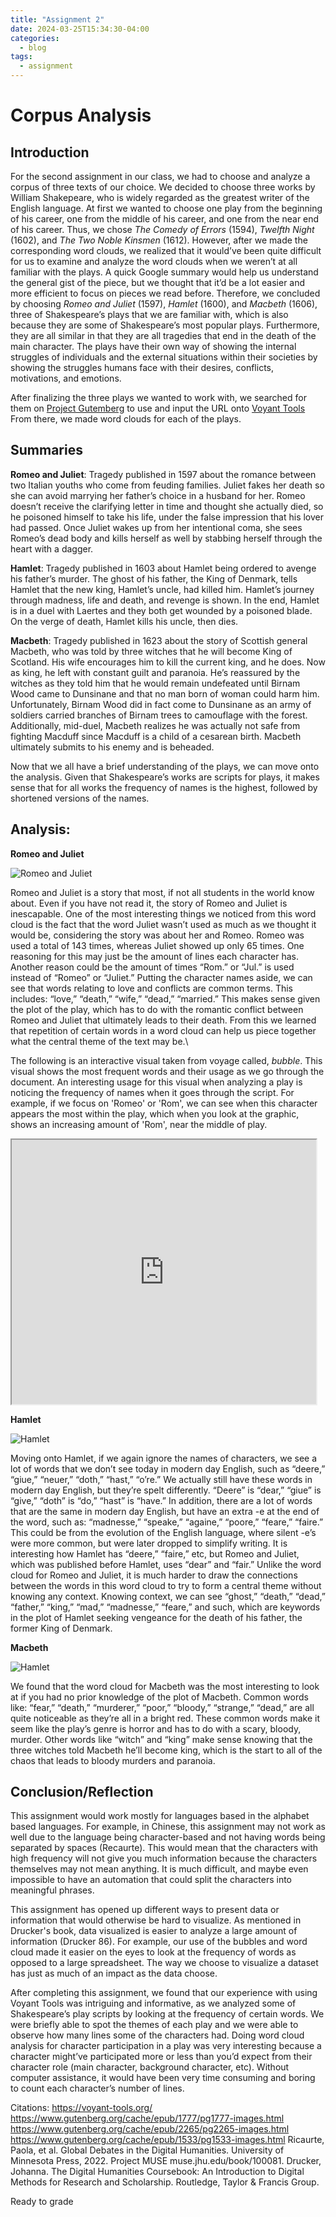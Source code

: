 ```yaml
---
title: "Assignment 2"
date: 2024-03-25T15:34:30-04:00
categories:
  - blog
tags:
  - assignment
---
```

# Corpus Analysis
## **Introduction**

For the second assignment in our class, we had to choose and analyze a corpus of three texts of our choice. We decided to choose three works by William Shakepeare, who is widely regarded as the greatest writer of the English language. At first we wanted to choose one play from the beginning of his career, one from the middle of his career, and one from the near end of his career. Thus, we chose *The Comedy of Errors* (1594), *Twelfth Night* (1602), and *The Two Noble Kinsmen* (1612). However, after we made the corresponding word clouds, we realized that it would’ve been quite difficult for us to examine and analyze the word clouds when we weren’t at all familiar with the plays. A quick Google summary would help us understand the general gist of the piece, but we thought that it’d be a lot easier and more efficient to focus on pieces we read before. Therefore, we concluded by choosing *Romeo and Juliet* (1597), *Hamlet* (1600), and *Macbeth* (1606), three of Shakespeare’s plays that we are familiar with, which is also because they are some of Shakespeare’s most popular plays. Furthermore, they are all similar in that they are all tragedies that end in the death of the main character. The plays have their own way of showing the internal struggles of individuals and the external situations within their societies by showing the struggles humans face with their desires, conflicts, motivations, and emotions.

After finalizing the three plays we wanted to work with, we searched for them on [Project Gutemberg](https://www.gutenberg.org/) to use and input the URL onto [Voyant Tools](https://voyant-tools.org/) From there, we made word clouds for each of the plays. 



## **Summaries**


**Romeo and Juliet**: Tragedy published in 1597 about the romance between two Italian youths who come from feuding families. Juliet fakes her death so she can avoid marrying her father’s choice in a husband for her. Romeo doesn’t receive the clarifying letter in time and thought she actually died, so he poisoned himself to take his life, under the false impression that his lover had passed. Once Juliet wakes up from her intentional coma, she sees Romeo’s dead body and kills herself as well by stabbing herself through the heart with a dagger.

**Hamlet**: Tragedy published in 1603 about Hamlet being ordered to avenge his father’s murder. The ghost of his father, the King of Denmark, tells Hamlet that the new king, Hamlet’s uncle, had killed him. Hamlet’s journey through madness, life and death, and revenge is shown. In the end, Hamlet is in a duel with Laertes and they both get wounded by a poisoned blade. On the verge of death, Hamlet kills his uncle, then dies. 

**Macbeth**: Tragedy published in 1623 about the story of Scottish general Macbeth, who was told by three witches that he will become King of Scotland. His wife encourages him to kill the current king, and he does. Now as king, he left with constant guilt and paranoia. He’s reassured by the witches as they told him that he would remain undefeated until Birnam Wood came to Dunsinane and that no man born of woman could harm him. Unfortunately, Birnam Wood did in fact come to Dunsinane as an army of soldiers carried branches of Birnam trees to camouflage with the forest. Additionally, mid-duel, Macbeth realizes he was actually not safe from fighting Macduff since Macduff is a child of a cesarean birth. Macbeth ultimately submits to his enemy and is beheaded.

Now that we all have a brief understanding of the plays, we can move onto the analysis. Given that Shakespeare’s works are scripts for plays, it makes sense that for all works the frequency of names is the highest, followed by shortened versions of the names. 


## **Analysis:**

**Romeo and Juliet**

![Romeo and Juliet](/assets/images/Romeo.png)

Romeo and Juliet is a story that most, if not all students in the world know about. Even if you have not read it, the story of Romeo and Juliet is inescapable. One of the most interesting things we noticed from this word cloud is the fact that the word Juliet wasn’t used as much as we thought it would be, considering the story was about her and Romeo. Romeo was used a total of 143 times, whereas Juliet showed up only 65 times. One reasoning for this may just be the amount of lines each character has. Another reason could be the amount of times “Rom.” or “Jul.” is used instead of “Romeo” or “Juliet.” Putting the character names aside, we can see that words relating to love and conflicts are common terms. This includes: “love,” “death,” “wife,” “dead,” “married.” This makes sense given the plot of the play, which has to do with the romantic conflict between Romeo and Juliet that ultimately leads to their death. From this we learned that repetition of certain words in a word cloud can help us piece together what the central theme of the text may be.\

The following is an interactive visual taken from voyage called, *bubble*. This visual shows the most frequent words and their usage as we go through the document. An interesting usage for this visual when analyzing a play is noticing the frequency of names when it goes through the script. For example, if we focus on 'Romeo' or 'Rom', we can see when this character appears the most within the play, which when you look at the graphic, shows an increasing amount of 'Rom', near the middle of play. 

<iframe style='width: 487px; height: 423px;' src='https://voyant-tools.org/tool/Bubbles/?stopList=keywords-baeb4ed00eb4fab89eb1a6fc0d518fbf&audio=true&speed=23&corpus=6a26624e0252e46ac02ecc34444d767d'></iframe>

**Hamlet**

![Hamlet](/assets/images/hamlet.png)

Moving onto Hamlet, if we again ignore the names of characters, we see a lot of words that we don’t see today in modern day English, such as “deere,” “giue,” “neuer,” “doth,” “hast,” “o’re.” We actually still have these words in modern day English, but they’re spelt differently. “Deere” is “dear,” “giue” is “give,” “doth” is “do,” “hast” is “have.” In addition, there are a lot of words that are the same in modern day English, but have an extra -e at the end of the word, such as: “madnesse,” “speake,” “againe,” “poore,” “feare,” “faire.” This could be from the evolution of the English language, where silent -e’s were more common, but were later dropped to simplify writing. It is interesting how Hamlet has “deere,” “faire,” etc, but Romeo and Juliet, which was published before Hamlet, uses “dear” and “fair.” Unlike the word cloud for Romeo and Juliet, it is much harder to draw the connections between the words in this word cloud to try to form a central theme without knowing any context. Knowing context, we can see “ghost,” “death,” “dead,” “father,” “king,” “mad,” “madnesse,” “feare,” and such, which are keywords in the plot of Hamlet seeking vengeance for the death of his father, the former King of Denmark.

**Macbeth** 

![Hamlet](/assets/images/macbeth.png)

We found that the word cloud for Macbeth was the most interesting to look at if you had no prior knowledge of the plot of Macbeth. Common words like: “fear,” “death,” “murderer,” “poor,” “bloody,” “strange,” “dead,” are all quite noticeable as they’re all in a bright red. These common words make it seem like the play’s genre is horror and has to do with a scary, bloody, murder. Other words like “witch” and “king” make sense knowing that the three witches told Macbeth he’ll become king, which is the start to all of the chaos that leads to bloody murders and paranoia.

## **Conclusion/Reflection**

This assignment would work mostly for languages based in the alphabet based languages. For example, in Chinese, this assignment may not work as well due to the language being character-based and not having words being separated by spaces (Recaurte). This would mean that the characters with high frequency will not give you much information because the characters themselves may not mean anything. It is much difficult, and maybe even impossible to have an automation that could split the characters into meaningful phrases. 

This assignment has opened up different ways to present data or information that would otherwise be hard to visualize. As mentioned in Drucker's book, data visualized is easier to analyze a large amount of information (Drucker 86). For example, our use of the bubbles and word cloud made it easier on the eyes to look at the frequency of words as opposed to a large spreadsheet. The way we choose to visualize a dataset has just as much of an impact as the data choose. 

After completing this assignment, we found that our experience with using Voyant Tools was intriguing and informative, as we analyzed some of Shakespeare’s play scripts by looking at the frequency of certain words. We were briefly able to spot the themes of each play and we were able to observe how many lines some of the characters had. Doing word cloud analysis for character participation in a play was very interesting because a character might’ve participated more or less than you’d expect from their character role (main character, background character, etc). Without computer assistance, it would have been very time consuming and boring to count each character’s number of lines.

Citations:
https://voyant-tools.org/
https://www.gutenberg.org/cache/epub/1777/pg1777-images.html 
https://www.gutenberg.org/cache/epub/2265/pg2265-images.html 
https://www.gutenberg.org/cache/epub/1533/pg1533-images.html 
Ricaurte, Paola, et al. Global Debates in the Digital Humanities. University of Minnesota Press, 2022. Project MUSE muse.jhu.edu/book/100081.
Drucker, Johanna. The Digital Humanities Coursebook: An Introduction to Digital Methods for Research and Scholarship. Routledge, Taylor & Francis Group. 

Ready to grade